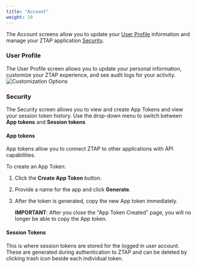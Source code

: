 ```yaml
---
title: "Account"
weight: 10
---
```

The Account screens allow you to update your [User Profile](#user-profile) information and manage your ZTAP application [Security](#security).

### User Profile
The User Profile screen allows you to update your personal information, customize your ZTAP experience, and see audit logs for your activity.
![Customization Options](/ztap/media/profile_customization.png)

### Security
The Security screen allows you to view and create App Tokens and view your session token history. Use the drop-down menu to switch between **App tokens** and **Session tokens**

#### App tokens
App tokens allow you to connect ZTAP to other applications with API capabilities. 

To create an App Token:
1. Click the **Create App Token** button. 
2. Provide a name for the app and click **Generate**.
3. After the token is generated, copy the new App token immediately. 

   **IMPORTANT**: After you close the "App Token Created" page, you will no longer be able to copy the App token.

#### Session Tokens
This is where session tokens are stored for the logged in user account. These are generated during authentication to ZTAP and can be deleted by clicking trash icon beside each individual token.
